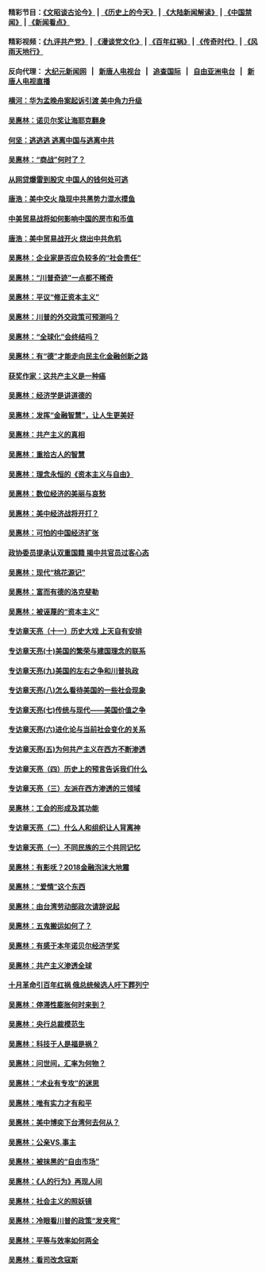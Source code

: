 #### 精彩节目：[《文昭谈古论今》](http://155.138.205.71/wenzhao) | [《历史上的今天》](http://155.138.205.71/today-in-history) | [《大陆新闻解读》](http://155.138.205.71/ntdtv-comedy) | [《中国禁闻》](http://155.138.205.71/ntdtv-news) | [《新闻看点》](http://155.138.205.71/news-insight) 

 #### 精彩视频：[《九评共产党》](http://155.138.205.71:10000/videos/jiuping) | [《漫谈党文化》](http://155.138.205.71:10000/videos/mtdwh) | [《百年红祸》](http://155.138.205.71:10000/videos/bnhh) | [《传奇时代》](http://155.138.205.71:10000/videos/legend) | [《风雨天地行》](http://155.138.205.71:10000/videos/fytdx) 

 #### 反向代理： [大纪元新闻网](http://155.138.205.71:10080/) &nbsp;&nbsp;|&nbsp;&nbsp; [新唐人电视台](http://155.138.205.71:8000/) &nbsp;&nbsp;|&nbsp;&nbsp; [追查国际](http://155.138.205.71:10010/) &nbsp;&nbsp;|&nbsp;&nbsp; [自由亚洲电台](http://155.138.205.71:9800/) &nbsp;&nbsp;|&nbsp;&nbsp; [新唐人电视直播](http://155.138.205.71/) 

#### [横河：华为孟晚舟案起诉引渡 美中角力升级](../pages/nsc423/n11027230.md?t=02221537) 

#### [吴惠林：诺贝尔奖让海耶克翻身](../pages/nsc423/n10890049.md?t=02221537) 

#### [何坚：逃逃逃 逃离中国与逃离中共](../pages/nsc423/n10592891.md?t=02221537) 

#### [吴惠林：“商战”何时了？](../pages/nsc423/n10573558.md?t=02221537) 

#### [从网贷爆雷到股灾 中国人的钱何处可逃](../pages/nsc423/n10572800.md?t=02221537) 

#### [唐浩：美中交火 隐现中共黑势力混水摸鱼](../pages/nsc423/n10544040.md?t=02221537) 

#### [中美贸易战将如何影响中国的房市和币值](../pages/nsc423/n10543697.md?t=02221537) 

#### [唐浩：美中贸易战开火 烧出中共危机](../pages/nsc423/n10540126.md?t=02221537) 

#### [吴惠林：企业家是否应负较多的“社会责任”](../pages/nsc423/n10535022.md?t=02221537) 

#### [吴惠林：“川普奇迹”一点都不稀奇](../pages/nsc423/n10512808.md?t=02221537) 

#### [吴惠林：平议“修正资本主义”](../pages/nsc423/n10495724.md?t=02221537) 

#### [吴惠林：川普的外交政策可预测吗？](../pages/nsc423/n10462387.md?t=02221537) 

#### [吴惠林：“全球化”会终结吗？](../pages/nsc423/n10452838.md?t=02221537) 

#### [吴惠林：有“德”才能走向民主化金融创新之路](../pages/nsc423/n10432292.md?t=02221537) 

#### [获奖作家：这共产主义是一种癌](../pages/nsc423/n10431541.md?t=02221537) 

#### [吴惠林：经济学是讲道德的](../pages/nsc423/n10398014.md?t=02221537) 

#### [吴惠林：发挥“金融智慧”，让人生更美好](../pages/nsc423/n10375019.md?t=02221537) 

#### [吴惠林：共产主义的真相](../pages/nsc423/n10351394.md?t=02221537) 

#### [吴惠林：重拾古人的智慧](../pages/nsc423/n10337691.md?t=02221537) 

#### [吴惠林：理念永恒的《资本主义与自由》](../pages/nsc423/n10316274.md?t=02221537) 

#### [吴惠林：数位经济的美丽与哀愁](../pages/nsc423/n10292946.md?t=02221537) 

#### [吴惠林：美中经济战将开打？](../pages/nsc423/n10258825.md?t=02221537) 

#### [吴惠林：可怕的中国经济扩张](../pages/nsc423/n10219147.md?t=02221537) 

#### [政协委员提承认双重国籍 揭中共官员过客心态](../pages/nsc423/n10208809.md?t=02221537) 

#### [吴惠林：现代“桃花源记”](../pages/nsc423/n10185234.md?t=02221537) 

#### [吴惠林：富而有德的洛克斐勒](../pages/nsc423/n10142264.md?t=02221537) 

#### [吴惠林：被诬蔑的“资本主义”](../pages/nsc423/n10124816.md?t=02221537) 

#### [专访章天亮（十一）历史大戏 上天自有安排](../pages/nsc423/n10094905.md?t=02221537) 

#### [专访章天亮(十)美国的繁荣与建国理念的联系](../pages/nsc423/n10094899.md?t=02221537) 

#### [专访章天亮(九)美国的左右之争和川普执政](../pages/nsc423/n10094889.md?t=02221537) 

#### [专访章天亮(八)怎么看待美国的一些社会现象](../pages/nsc423/n10094857.md?t=02221537) 

#### [专访章天亮(七)传统与现代——美国价值之争](../pages/nsc423/n10093140.md?t=02221537) 

#### [专访章天亮(六)进化论与当前社会变化的关系](../pages/nsc423/n10092036.md?t=02221537) 

#### [专访章天亮(五)为何共产主义在西方不断渗透](../pages/nsc423/n10083620.md?t=02221537) 

#### [专访章天亮（四）历史上的预言告诉我们什么](../pages/nsc423/n10083606.md?t=02221537) 

#### [专访章天亮（三）左派在西方渗透的三领域](../pages/nsc423/n10081115.md?t=02221537) 

#### [吴惠林：工会的形成及其功能](../pages/nsc423/n10080633.md?t=02221537) 

#### [专访章天亮（二）什么人和组织让人背离神](../pages/nsc423/n10076637.md?t=02221537) 

#### [专访章天亮（一）不同民族的三个共同记忆](../pages/nsc423/n10074188.md?t=02221537) 

#### [吴惠林：有影呒？2018金融泡沫大地震](../pages/nsc423/n10040534.md?t=02221537) 

#### [吴惠林：“爱情”这个东西](../pages/nsc423/n10019423.md?t=02221537) 

#### [吴惠林：由台湾劳动部政次请辞说起](../pages/nsc423/n9979679.md?t=02221537) 

#### [吴惠林：五鬼搬运如何了？](../pages/nsc423/n9925338.md?t=02221537) 

#### [吴惠林：有感于本年诺贝尔经济学奖](../pages/nsc423/n9871883.md?t=02221537) 

#### [吴惠林：共产主义渗透全球](../pages/nsc423/n9812748.md?t=02221537) 

#### [十月革命引百年红祸 俄总统候选人吁下葬列宁](../pages/nsc423/n9810182.md?t=02221537) 

#### [吴惠林：停滞性膨胀何时来到？](../pages/nsc423/n9764136.md?t=02221537) 

#### [吴惠林：央行总裁模范生](../pages/nsc423/n9728134.md?t=02221537) 

#### [吴惠林：科技于人是福是祸？](../pages/nsc423/n9672982.md?t=02221537) 

#### [吴惠林：问世间，汇率为何物？](../pages/nsc423/n9621788.md?t=02221537) 

#### [吴惠林：“术业有专攻”的迷思](../pages/nsc423/n9580363.md?t=02221537) 

#### [吴惠林：唯有实力才有和平](../pages/nsc423/n9529599.md?t=02221537) 

#### [吴惠林：美中博奕下台湾何去何从？](../pages/nsc423/n9483598.md?t=02221537) 

#### [吴惠林：公亲VS.事主](../pages/nsc423/n9425637.md?t=02221537) 

#### [吴惠林：被抹黑的“自由市场”](../pages/nsc423/n9351545.md?t=02221537) 

#### [吴惠林：《人的行为》再现人间](../pages/nsc423/n9296339.md?t=02221537) 

#### [吴惠林：社会主义的照妖镜](../pages/nsc423/n9243460.md?t=02221537) 

#### [吴惠林：冷眼看川普的政策“发夹弯”](../pages/nsc423/n9120684.md?t=02221537) 

#### [吴惠林：平等与效率如何两全](../pages/nsc423/n9075430.md?t=02221537) 

#### [吴惠林：看司改念寇斯](../pages/nsc423/n9024915.md?t=02221537) 

